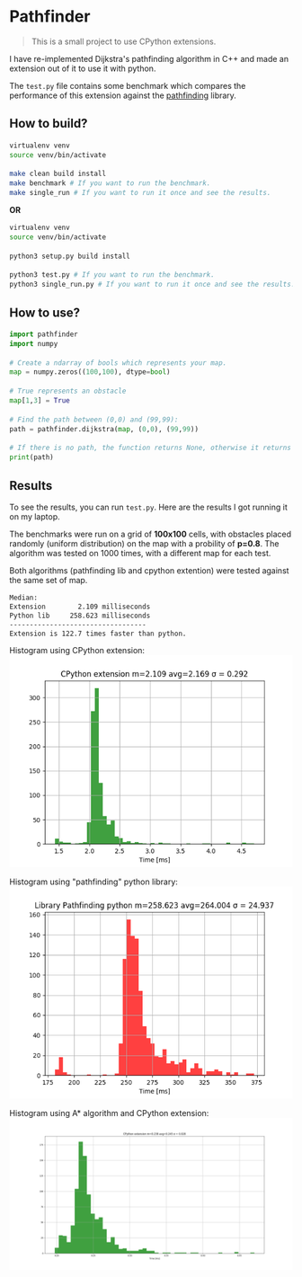 # Pathfinder

> This is a small project to use CPython extensions.

I have re-implemented Dijkstra's pathfinding algorithm in C++ and made an extension out of it to use it with python.

The `test.py` file contains some benchmark which compares the performance of this extension against the [pathfinding](https://pypi.org/project/pathfinding/) library.


## How to build?

```bash
virtualenv venv
source venv/bin/activate

make clean build install
make benchmark # If you want to run the benchmark.
make single_run # If you want to run it once and see the results.
```

**OR**

```bash
virtualenv venv
source venv/bin/activate

python3 setup.py build install

python3 test.py # If you want to run the benchmark.
python3 single_run.py # If you want to run it once and see the results.
```

## How to use?

```python
import pathfinder
import numpy

# Create a ndarray of bools which represents your map.
map = numpy.zeros((100,100), dtype=bool)

# True represents an obstacle
map[1,3] = True

# Find the path between (0,0) and (99,99):
path = pathfinder.dijkstra(map, (0,0), (99,99))

# If there is no path, the function returns None, otherwise it returns a list with all the positions from the start to the end.
print(path)
```

## Results

To see the results, you can run `test.py`. Here are the results I got running it on my laptop.

The benchmarks were run on a grid of **100x100** cells, with obstacles placed randomly (uniform distribution) on the map with a probility of **p=0.8**.
The algorithm was tested on 1000 times, with a different map for each test.

Both algorithms (pathfinding lib and cpython extention) were tested against the same set of map.


```
Median:
Extension        2.109 milliseconds
Python lib     258.623 milliseconds
----------------------------------
Extension is 122.7 times faster than python.
```

Histogram using CPython extension:
![Extension](img/extension.png?raw=true "Extension")



Histogram using "pathfinding" python library:
![Python library](img/python_lib.png?raw=true "Python library")

Histogram using A* algorithm and CPython extension:
![A* using extension](img/extension_astar.png?raw=true "Extension A star")
